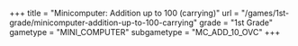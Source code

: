 +++
title = "Minicomputer: Addition up to 100 (carrying)"
url = "/games/1st-grade/minicomputer-addition-up-to-100-carrying"
grade = "1st Grade"
gametype = "MINI_COMPUTER"
subgametype = "MC_ADD_10_OVC"
+++